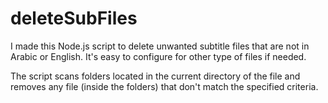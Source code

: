 # deleteSubFiles

I made this Node.js script to delete unwanted subtitle files that are not in Arabic or English. It's easy to configure for other type of files if needed.

The script scans folders located in the current directory of the file and removes any file (inside the folders) that don't match the specified criteria.
